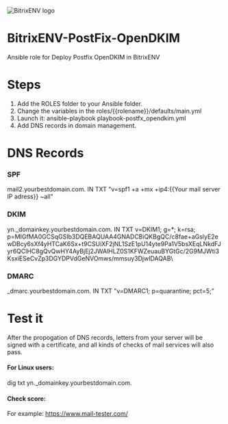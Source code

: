 ![BitrixENV logo](https://79410.selcdn.ru/data.mcart.ru/main/51a/51a9bd78e6e4b1c90c80896353172120/sh.png)

# BitrixENV-PostFix-OpenDKIM
Ansible role for Deploy Postfix OpenDKIM in BitrixENV

# Steps

1. Add the ROLES folder to your Ansible folder.
2. Change the variables in the roles/{{rolename}}/defaults/main.yml
3. Launch it: ansible-playbook playbook-postfx_opendkim.yml
4. Add DNS records in domain management.

# DNS Records

### SPF
mail2.yourbestdomain.com. IN TXT "v=spf1 +a +mx +ip4:{{Your mail server IP adress}} ~all"								 
										 
### DKIM
yn._domainkey.yourbestdomain.com. IN TXT v=DKIM1; g=*; k=rsa; p=MIGfMA0GCSqGSIb3DQEBAQUAA4GNADCBiQKBgQC/c8fae+aGslyE2ewDBcy6sXf4yHTCaK6Sx+t9CSUiXF2jNL1SzE1pU14yte9Pa1V5bsXEqLNkdFJyr6QClHC8gQvQwHY4AyBjEj2JWAlHLZ0S1KFWZeuauBYGtGc/2G9MJWti3KsxiESeCvZp3DGYDPVdGeNVOmws/mmsuy3DjwIDAQAB\

### DMARC
_dmarc.yourbestdomain.com.    IN TXT "v=DMARC1; p=quarantine; pct=5;"


# Test it

After the propogation of DNS records, letters from your server will be signed with a certificate, and all kinds of checks of mail services will also pass.

#### For Linux users:

dig txt yn._domainkey.yourbestdomain.com.


#### Check score:

For example: https://www.mail-tester.com/
